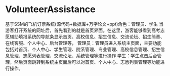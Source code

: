 # VolunteerAssistance
基于SSM的飞机订票系统(源代码+数据库+万字论文+ppt)角色：管理员、学生  当游客打开系统的网址后，首先看到的就是首页界面。在这里，游客能够看到高考志愿辅助填报系统的导航条显示首页、高校信息、招生信息、交流论坛、招生简章、在线客服、个人中心、后台管理等，  管理员：管理员进入系统主页面，主要功能包括对首页、个人中心、学生管理、院系管理、专业管理、高校信息管理、招生信息管理、志愿列表管理、交流论坛、系统管理等进行操作  学生：学生点击后台管理，然后页面跳转到系统主页面后可以对首页、个人中心、志愿列表管理等功能进行操作。
